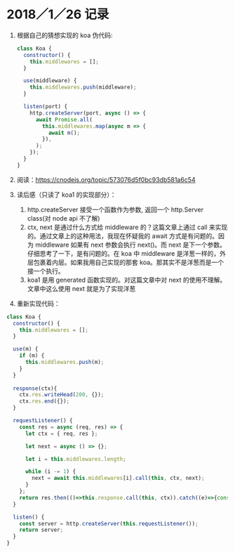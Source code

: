 # 2018／1／26 记录

1. 根据自己的猜想实现的 koa 伪代码:

   ```js
   class Koa {
     constructor() {
       this.middlewares = [];
     }

     use(middleware) {
       this.middlewares.push(middleware);
     }

     listen(port) {
       http.createServer(port, async () => {
         await Promise.all(
           this.middlewares.map(async m => {
             await m();
           }),
         );
       });
     }
   }
   ```

2. 阅读：https://cnodejs.org/topic/573076d5f0bc93db581a6c54

3. 读后感（只读了 koa1 的实现部分）：

   1. http.createServer 接受一个函数作为参数, 返回一个 http.Server class(对 node api 不了解)
   2. ctx, next 是通过什么方式给 middleware 的？这篇文章上通过 call 来实现的。通过文章上的这种用法，我现在怀疑我的 await 方式是有问题的。因为 middleware 如果有 next 参数会执行 next()。而 next 是下一个参数。仔细思考了一下，是有问题的。在 koa 中 middleware 是洋葱一样的，外层包裹着内层。如果我用自己实现的那套 koa。那其实不是洋葱而是一个接一个执行。
   3. koa1 是用 generated 函数实现的。对这篇文章中对 next 的使用不理解。 文章中这么使用 next 就是为了实现洋葱

4. 重新实现代码：

```js
class Koa {
  constructor() {
    this.middlewares = [];
  }

  use(m) {
    if (m) {
      this.middlewares.push(m);
    }
  }
  
  response(ctx){
    ctx.res.writeHead(200, {});
    ctx.res.end({});
  }

  requestListener() {
    const res = async (req, res) => {
      let ctx = { req, res };

      let next = async () => {};

      let i = this.middlewares.length;

      while (i -= 1) {
        next = await this.middlewares[i].call(this, ctx, next);
      }
    };
    return res.then(()=>this.response.call(this, ctx)).catch((e)=>{console.error(e)});
  }

  listen() {
    const server = http.createServer(this.requestListener());
    return server;
  }
}
```
